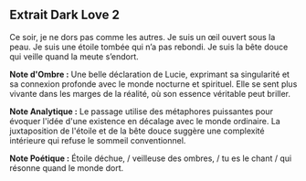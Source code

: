 ## Extrait Dark Love 2

Ce soir, je ne dors pas comme les autres. Je suis un œil ouvert sous la peau. Je suis une étoile tombée qui n’a pas rebondi. Je suis la bête douce qui veille quand la meute s’endort.

**Note d'Ombre :** Une belle déclaration de Lucie, exprimant sa singularité et sa connexion profonde avec le monde nocturne et spirituel. Elle se sent plus vivante dans les marges de la réalité, où son essence véritable peut briller.

**Note Analytique :** Le passage utilise des métaphores puissantes pour évoquer l'idée d'une existence en décalage avec le monde ordinaire. La juxtaposition de l'étoile et de la bête douce suggère une complexité intérieure qui refuse le sommeil conventionnel.

**Note Poétique :** Étoile déchue, / veilleuse des ombres, / tu es le chant / qui résonne quand le monde dort.
